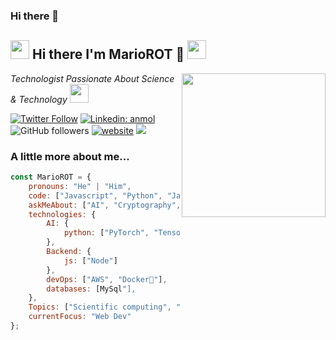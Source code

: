 ### Hi there 👋

<h2><img src="https://em-content.zobj.net/thumbs/120/google/350/man-technologist_1f468-200d-1f4bb.png" width="30"/> Hi there I'm MarioROT 👋 <img src="https://em-content.zobj.net/thumbs/120/google/350/man-technologist_1f468-200d-1f4bb.png" width="30"/></h2>
<img align='right' src="https://imgs.search.brave.com/1HaWeAMU4JZHSP3gHyEBY2e9XEBlHKEc8-xKcveGPCc/rs:fit:256:256:1/g:ce/aHR0cHM6Ly9tZWRp/YS5naXBoeS5jb20v/bWVkaWEvb3hzSUFE/QnIzZE50ZS9naXBo/eS5naWY.gif" width="230">
<p><em> Technologist Passionate About Science & Technology 
</a><img src="https://media.giphy.com/media/WUlplcMpOCEmTGBtBW/giphy.gif" width="30"> 
</em></p>

[![Twitter Follow](https://img.shields.io/twitter/follow/misteranmol?label=Follow)](https://twitter.com/intent/follow?screen_name=MarioRosOt)
[![Linkedin: anmol](https://img.shields.io/badge/-anmol-blue?style=flat-square&logo=Linkedin&logoColor=white&link=https://www.linkedin.com/in/anmol-p-singh/)](https://www.linkedin.com/in/mario-rosas-otero-443726187/)
![GitHub followers](https://img.shields.io/github/followers/MarioROT?label=Follow&style=social)
[![website](https://img.shields.io/badge/Website-46a2f1.svg?&style=flat-square&logo=Google-Chrome&logoColor=white&link=https://mariorot.github.io/)](https://mariorot.github.io/)
![](https://visitor-badge.glitch.me/badge?page_id=MarioROT.MarioROT)



### A little more about me...  

```javascript
const MarioROT = {
    pronouns: "He" | "Him",
    code: ["Javascript", "Python", "Java", "Julia", "Matlab", "C++"],
    askMeAbout: ["AI", "Cryptography", "Science", "Cars"],
    technologies: {
        AI: {
            python: ["PyTorch", "TensorFlow", "SciKit-Learn"],
        },
        Backend: {
            js: ["Node"]
        },
        devOps: ["AWS", "Docker🐳"],
        databases: [MySql"],
    },
    Topics: ["Scientific computing", "WEB DEV", "Algorithms"],
    currentFocus: "Web Dev"
};
```

<!--
**MarioROT/MarioROT** is a ✨ _special_ ✨ repository because its `README.md` (this file) appears on your GitHub profile.

Here are some ideas to get you started:

- 🔭 I’m currently working on ...
- 🌱 I’m currently learning ...
- 👯 I’m looking to collaborate on ...
- 🤔 I’m looking for help with ...
- 💬 Ask me about ...
- 📫 How to reach me: ...
- 😄 Pronouns: ...
- ⚡ Fun fact: ...
-->
